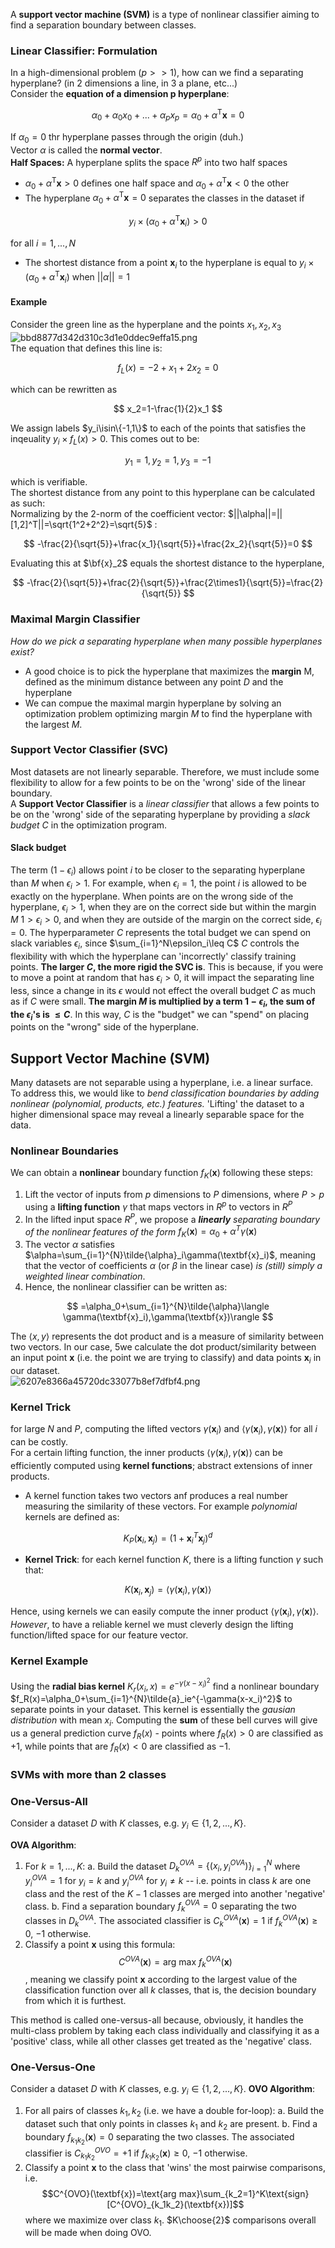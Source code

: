 A **support vector machine (SVM)** is a type of nonlinear classifier aiming to find a separation boundary between classes.

### Linear Classifier: Formulation

In a high-dimensional problem ($p>>1$), how can we find a separating hyperplane? (in 2 dimensions a line, in 3 a plane, etc...)  
Consider the **equation of a dimension p hyperplane**:

$$
\alpha_0 + \alpha_0x_0+...+\alpha_px_p=\alpha_0+\alpha^\text{T}\textbf{x}=0
$$

If $\alpha_0=0$ thr hyperplane passes through the origin (duh.)  
Vector $\alpha$ is called the **normal vector**.  
**Half Spaces:** A hyperplane splits the space $R^p$ into two half spaces

- $\alpha_0+\alpha^\text{T}\textbf{x}>0$ defines one half space and $\alpha_0+\alpha^\text{T}\textbf{x}<0$ the other
- The hyperplane $\alpha_0+\alpha^\text{T}\textbf{x}=0$ separates the classes in the dataset if

$$
y_i\times (\alpha_0+\alpha^\text{T}\textbf{x}_i) >0
$$

for all $i=1,...,N$

- The shortest distance from a point $\textbf{x}_i$ to the hyperplane is equal to $y_i\times (\alpha_0+\alpha^\text{T}\textbf{x}_i)$ when $||\alpha||=1$

#### Example

Consider the green line as the hyperplane and the points $x_1, x_2, x_3$  
![bbd8877d342d310c3d1e0ddec9effa15.png](../_resources/bbd8877d342d310c3d1e0ddec9effa15.png)  
The equation that defines this line is:

$$
f_L(x)=-2+x_1+2x_2=0
$$

which can be rewritten as

$$
x_2=1-\frac{1}{2}x_1
$$

We assign labels $y_i\isin\{-1,1\}$ to each of the points that satisfies the inqeuality $y_i\times f_L(x)>0$. This comes out to be:

$$
y_1=1, y_2=1,y_3=-1
$$

which is verifiable.  
The shortest distance from any point to this hyperplane can be calculated as such:  
Normalizing by the 2-norm of the coefficient vector: $||\alpha||=||[1,2]^T||=\sqrt{1^2+2^2}=\sqrt{5}$ :

$$
-\frac{2}{\sqrt{5}}+\frac{x_1}{\sqrt{5}}+\frac{2x_2}{\sqrt{5}}=0
$$

Evaluating this at $\bf{x}_2$ equals the shortest distance to the hyperplane,

$$
-\frac{2}{\sqrt{5}}+\frac{2}{\sqrt{5}}+\frac{2\times1}{\sqrt{5}}=\frac{2}{\sqrt{5}}
$$

### Maximal Margin Classifier

*How do we pick a separating hyperplane when many possible hyperplanes exist?*

- A good choice is to pick the hyperplane that maximizes the **margin** M, defined as the minimum distance between any point $D$ and the hyperplane
- We can compue the maximal margin hyperplane by solving an optimization problem optimizing margin $M$ to find the hyperplane with the largest $M$.

### Support Vector Classifier (SVC)
Most datasets are not linearly separable. Therefore, we must include some flexibility to allow for a few points to be on the 'wrong' side of the linear boundary.  
A **Support Vector Classifier** is a *linear classifier* that allows a few points to be on the 'wrong' side of the separating hyperplane by providing a *slack budget C* in the optimization program.
#### Slack budget
The term $(1-\epsilon_i)$ allows point $i$ to be closer to the separating hyperplane than $M$ when $\epsilon_i>1$. For example, when $\epsilon_i=1$, the point $i$ is allowed to be exactly on the hyperplane. When points are on the wrong side of the hyperplane, $\epsilon_i>1$, when they are on the correct side but within the margin $M$ $1>\epsilon_i>0$, and when they are outside of the margin on the correct side, $\epsilon_i=0$. 
The hyperparameter $C$ represents the total budget we can spend on slack variables $\epsilon_i$, since $\sum_{i=1}^N\epsilon_i\leq C$
$C$ controls the flexibility with which the hyperplane can 'incorrectly' classify training points. **The larger $C$, the more rigid the SVC is**.  This is because, if you were to move a point at random that has $\epsilon_i>0$, it will impact the separating line less, since a change in its $\epsilon$ would not effect the overall budget $C$ as much as if $C$ were small.
**The margin $M$ is multiplied by a term $1-\epsilon_i$, the sum of the $\epsilon_i$'s is $\leq C$**. In this way, $C$ is the "budget" we can "spend" on placing points on the "wrong" side of the hyperplane.

## Support Vector Machine (SVM)

Many datasets are not separable using a hyperplane, i.e. a linear surface.  
To address this, we would like to *bend classification boundaries by adding nonlinear (polynomial, products, etc.) features.* 'Lifting' the dataset to a higher dimensional space may reveal a linearly separable space for the data.

### Nonlinear Boundaries

We can obtain a **nonlinear** boundary function $f_K(\textbf{x})$ following these steps:

1.  Lift the vector of inputs from $p$ dimensions to $P$ dimensions, where $P>p$ using a **lifting function** $\gamma$ that maps vectors in $R^p$ to vectors in $R^P$
2.  In the lifted input space $R^P$, we propose a ***linearly** separating boundary of the nonlinear features of the form* $f_K(\textbf{x})=\alpha_0+\alpha^T\gamma(\textbf{x})$
3.  The vector $\alpha$ satisfies $\alpha=\sum_{i=1}^{N}\tilde{\alpha}_i\gamma(\textbf{x}_i)$, meaning that the vector of coefficients $\alpha$ (or $\beta$ in the linear case) *is (still) simply a weighted linear combination*.
4.  Hence, the nonlinear classifier can be written as:

$$
=\alpha_0+\sum_{i=1}^{N}\tilde{\alpha}\langle \gamma(\textbf{x}_i),\gamma(\textbf{x})\rangle
$$

The $\langle x, y\rangle$ represents the dot product and is a measure of similarity between two vectors. In our case, 5we calculate the dot product/similarity between an input point $\textbf{x}$ (i.e. the point we are trying to classify) and data points $\textbf{x}_i$ in our dataset.  
![6207e8366a45720dc33077b8ef7dfbf4.png](../_resources/6207e8366a45720dc33077b8ef7dfbf4.png)

### Kernel Trick

for large $N$ and $P$, computing the lifted vectors $\gamma(\textbf{x}_i)$ and $\langle \gamma(\textbf{x}_i),\gamma(\textbf{x})\rangle$ for all $i$ can be costly.  
For a certain lifting function, the inner products $\langle \gamma(\textbf{x}_i),\gamma(\textbf{x})\rangle$ can be efficiently computed using **kernel functions**; abstract extensions of inner products.

- A kernel function takes two vectors anf produces a real number measuring the similarity of these vectors. For example *polynomial* kernels are defined as:

$$
K_P(\textbf{x}_i,\textbf{x}_j)=(1+\textbf{x}_i^T\textbf{x}_j)^d
$$

- **Kernel Trick**: for each kernel function $K$, there is a lifting function $\gamma$ such that:

$$
K(\textbf{x}_i,\textbf{x}_j)=\langle \gamma(\textbf{x}_i),\gamma(\textbf{x})\rangle
$$

Hence, using kernels we can easily compute the inner product $\langle \gamma(\textbf{x}_i),\gamma(\textbf{x})\rangle$. 
*However*, to have a reliable kernel we must cleverly design the lifting function/lifted space for our feature vector.

### Kernel Example
Using the **radial bias kernel** $K_r(x_i,x)=e^{-\gamma(x-x_i)^2}$ find a nonlinear boundary $f_R(x)=\alpha_0+\sum_{i=1}^{N}\tilde{a}_ie^{-\gamma(x-x_i)^2}$ to separate points in your dataset.
This kernel is essentially the *gausian distribution* with mean $x_i$. Computing the **sum** of these bell curves will give us a general prediction curve $f_R(x)$ - points where $f_R(x)>0$ are classified as $+1$, while points that are $f_R(x)<0$ are classified as $-1$.

### SVMs with more than 2 classes
### One-Versus-All
Consider a dataset $D$ with $K$ classes, e.g. $y_i\in\{1,2,...,K\}$.

**OVA Algorithm**:
1. For $k=1,...,K$:
	a. Build the dataset $D_k^{OVA}=\{(x_i,y_i^{OVA})\}^N_{i=1}$ where $y_i^{OVA}=1$ for $y_i=k$ and $y_i^{OVA}$ for $y_i\ne k$ -- i.e. points in class $k$ are one class and the rest of the $K-1$ classes are merged into another 'negative' class.
	b. Find a separation boundary $f_k^{OVA}=0$ separating the two classes in $D_k^{OVA}$. The associated classifier is $C_k^{OVA}(\textbf{x})=1$ if $f_k^{OVA}(\textbf{x})\geq0$, $-1$ otherwise.
2. Classify a point $\textbf{x}$ using this formula:
$$C^{OVA}(\textbf{x})=\text{arg max} \ f_k^{OVA}(\textbf{x})$$
, meaning we classify point $\textbf{x}$ according to the largest value of the classification function over all $k$ classes, that is, the decision boundary from which it is furthest.

This method is called one-versus-all because, obviously, it handles the multi-class problem by taking each class individually and classifying it as a 'positive' class, while all other classes get treated as the 'negative' class.

### One-Versus-One
Consider a dataset $D$ with $K$ classes, e.g. $y_i\in\{1,2,...,K\}$.
**OVO Algorithm**:
1. For all pairs of classes $k_1, k_2$ (i.e. we have a double for-loop):
	a. Build the dataset such that only points in classes $k_1$ and $k_2$ are present.
	b. Find a boundary $f_{k_1k_2}(\textbf{x})=0$ separating the two classes. The associated classifier is $C_{k_1k_2}^{OVO}=+1$ if $f_{k_1k_2}(\textbf{x})\geq0$, $-1$ otherwise.
2. Classify a point $\textbf{x}$ to the class that 'wins' the most pairwise comparisons, i.e.
$$C^{OVO}(\textbf{x})=\text{arg max}\sum_{k_2=1}^K\text{sign}[C^{OVO}_{k_1k_2}(\textbf{x})]$$
where we maximize over class $k_1$.
$K\choose{2}$ comparisons overall will be made when doing OVO.